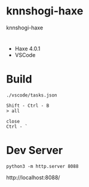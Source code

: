 # knnshogi-haxe
knnshogi-haxe


# 
- Haxe 4.0.1
- VSCode

# Build
```
./vscode/tasks.json

Shift - Ctrl - B
> all

close
Ctrl - `
```

# Dev Server
```
python3 -m http.server 8088
```

http://localhost:8088/